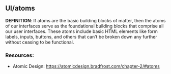 ## UI/atoms

**DEFINITION**: If atoms are the basic building blocks of matter, then the atoms of our interfaces serve as the foundational building blocks that comprise all our user interfaces. These atoms include basic HTML elements like form labels, inputs, buttons, and others that can’t be broken down any further without ceasing to be functional.

### Resources:

- Atomic Design: https://atomicdesign.bradfrost.com/chapter-2/#atoms
